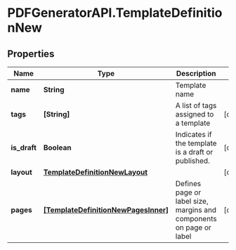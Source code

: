 # PDFGeneratorAPI.TemplateDefinitionNew

## Properties

Name | Type | Description | Notes
------------ | ------------- | ------------- | -------------
**name** | **String** | Template name | 
**tags** | **[String]** | A list of tags assigned to a template | [optional] 
**is_draft** | **Boolean** | Indicates if the template is a draft or published. | [optional] 
**layout** | [**TemplateDefinitionNewLayout**](TemplateDefinitionNewLayout.md) |  | [optional] 
**pages** | [**[TemplateDefinitionNewPagesInner]**](TemplateDefinitionNewPagesInner.md) | Defines page or label size, margins and components on page or label | [optional] 


